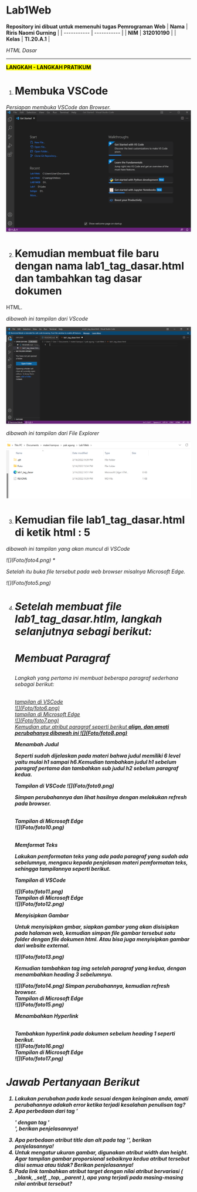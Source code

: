 # Lab1Web

<strong>Repository ini dibuat untuk memenuhi tugas Pemrograman Web</strong>
| <strong>Nama</strong>      | <strong>Riris Naomi Gurning</strong>  |
| ----------- | ----------- |
| <strong>NIM</strong>     | <strong>312010190</strong>       |
| <strong>Kelas</strong>   | <strong>TI.20.A.1</strong>        |

<p><i>HTML Dasar</i></p>

<p><strong><hr><mark>LANGKAH - LANGKAH PRATIKUM</mark></hr></strong></p>

1. # <strong>Membuka VSCode</strong>
</strong><i>Persiapan membuka VSCode dan Browser.</i></strong> 
    ![](Foto/foto1.png)

2. # <strong>Kemudian membuat file baru dengan nama lab1_tag_dasar.html dan tambahkan tag dasar dokumen</strong>
</strong>HTML.</strong>
        <p><i>dibawah ini tampilan dari VScode</i></p>
            ![](Foto/foto2.png)
        <p><i>dibawah ini tampilan dari File Explorer</i></p> 
            ![](Foto/foto3.png)

3. # <strong>Kemudian file lab1_tag_dasar.html di ketik html : 5</strong>
<p><i>dibawah ini tampilan yang akan muncul di VSCode<i></p>
           ![](Foto/foto4.png)
       * <p><i>Setelah itu buka file tersebut pada web browser misalnya Microsoft Edge.</i></p>
           ![](Foto/foto5.png)

4. # <strong>Setelah membuat file lab1_tag_dasar.htlm, langkah selanjutnya sebagi berikut:</strong>
    # <p><strong><i>Membuat Paragraf</i></strong></p>
    <p>Langkah yang pertama ini membuat beberapa paragraf sederhana sebagai berikut:<p>
    <br><ins>tampilan di VSCode<ins></br>
        ![](Foto/foto6.png)
    <br><ins>tampilan di Microsoft Edge<ins><br>
        ![](Foto/foto7.png)
    <br><i>Kemudian atur atribut paragraf seperti berikut <b>align<b>, dan amati perubahanya dibawah ini </i>
        ![](Foto/foto8.png)
    <p><strong><i>Menambah Judul</i></strong><p>
    <p>Seperti sudah dijelaskan pada materi bahwa judul memiliki 6 level yaitu mulai h1 sampai h6.Kemudian   tambahkan judul h1 sebelum paragraf pertama dan tambahkan sub judul h2 sebelum paragraf kedua.</p>
    <i>Tampilan di VSCode</i>
        ![](Foto/foto9.png)
    <p>Simpan perubahannya dan lihat hasilnya dengan melakukan refresh pada browser.</p>
    <br><i>Tampilan di Microsoft Edge</i></br>
        ![](Foto/foto10.png)
    <p><br><strong><i>Memformat Teks</i></strong></br><p>
    <p>Lakukan pemformatan teks yang ada pada paragraf yang sudah ada sebelumnya, mengacu kepada penjelasan materi pemformatan teks, sehingga tampilannya seperti berikut.</p>
    <p><i>Tampilan di VSCode</i></p>
        ![](Foto/foto11.png)
    <br><i>Tampilan di Microsoft Edge</i></br>
        ![](Foto/foto12.png)
    <p><strong><i>Menyisipkan Gambar</i></strong><p>
    <p>Untuk menyisipkan gmbar, siapkan gambar yang akan disisipkan pada halaman web, kemudian simpan file gambar tersebut satu folder dengan file dokumen html. Atau bisa juga menyisipkan gambar dari website external.</p>
        ![](Foto/foto13.png)
    <p>Kemudian tambahkan tag img setelah paragraf yang kedua, dengan menambahkan heading 3 sebelumnya.</p>
        ![](Foto/foto14.png)
    <i>Simpan perubahannya, kemudian refresh browser.<i>
    <br><i>Tampilan di Microsoft Edge</i></br>
        ![](Foto/foto15.png)
    <p><strong><i>Menambahkan Hyperlink</i></strong><p>
    <br><i>Tambahkan hyperlink pada dokumen sebelum heading 1 seperti berikut.</br></i>
        ![](Foto/foto16.png)
    <br><i>Tampilan di Microsoft Edge</i></br>
        ![](Foto/foto17.png)
# *Jawab Pertanyaan Berikut*
1. Lakukan perubahan pada kode sesuai dengan keinginan anda, amati perubahannya adakah error ketika terjadi  kesalahan penulisan tag?
2. Apa perbedaan dari tag '<p>' dengan tag '<br>', berikan penjelasannya! 
3. Apa perbedaan atribut title dan alt pada tag '<img>', berikan penjelasannya!
4. Untuk mengatur ukuran gambar, digunakan atribut width dan height. Agar tampilan gambar proporsional sebaiknya kedua atribut tersebut diisi semua atau tidak? Berikan penjelasannya!
5. Pada link tambahkan atribut target dengan nilai atribut bervariasi ( _blank, _self, _top, _parent ), apa yang terjadi pada masing-masing nilai antribut tersebut?
    
     



